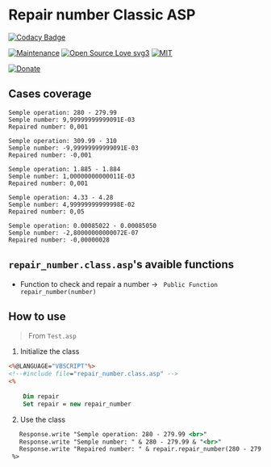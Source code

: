 # Repair number Classic ASP

[![Codacy Badge](https://app.codacy.com/project/badge/Grade/ec8f3d42d5864719ab9eac9afe3da97b)](https://app.codacy.com/gh/R0mb0/Repair_number_classic_asp/dashboard?utm_source=gh&utm_medium=referral&utm_content=&utm_campaign=Badge_grade)

[![Maintenance](https://img.shields.io/badge/Maintained%3F-yes-green.svg)](https://github.com/R0mb0/Repair_number_classic_asp)
[![Open Source Love svg3](https://badges.frapsoft.com/os/v3/open-source.svg?v=103)](https://github.com/R0mb0/Repair_number_classic_asp)
[![MIT](https://img.shields.io/badge/License-MIT-blue.svg)](https://opensource.org/license/mit)

[![Donate](https://img.shields.io/badge/PayPal-Donate%20to%20Author-blue.svg)](http://paypal.me/R0mb0)

## Cases coverage 

```
Semple operation: 280 - 279.99
Semple number: 9,99999999999091E-03
Repaired number: 0,001

Semple operation: 309.99 - 310
Semple number: -9,99999999999091E-03
Repaired number: -0,001

Semple operation: 1.885 - 1.884
Semple number: 1,00000000000011E-03
Repaired number: 0,001

Semple operation: 4.33 - 4.28
Semple number: 4,99999999999998E-02
Repaired number: 0,05

Semple operation: 0.00085022 - 0.00085050
Semple number: -2,80000000000072E-07
Repaired number: -0,00000028
```

## `repair_number.class.asp`'s avaible functions

- Function to check and repair a number -> ` Public Function repair_number(number)`

## How to use

> From `Test.asp`

1. Initialize the class
  ```asp
  <%@LANGUAGE="VBSCRIPT"%>
  <!--#include file="repair_number.class.asp" -->
  <% 
    
      Dim repair
      Set repair = new repair_number
  ```

2. Use the class
  ```asp 
     Response.write "Semple operation: 280 - 279.99 <br>"
     Response.write "Semple number: " & 280 - 279.99 & "<br>"
     Response.write "Repaired number: " & repair.repair_number(280 - 279.99) & "<br> <br>"
   %>
  ```
